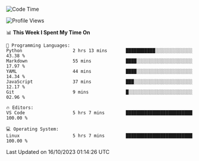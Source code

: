 <!--START_SECTION:waka-->
![Code Time](http://img.shields.io/badge/Code%20Time-366%20hrs%2051%20mins-blue)

![Profile Views](http://img.shields.io/badge/Profile%20Views-20-blue)

📊 **This Week I Spent My Time On** 

```text
💬 Programming Languages: 
Python                   2 hrs 13 mins       ███████████░░░░░░░░░░░░░░   43.38 % 
Markdown                 55 mins             ████░░░░░░░░░░░░░░░░░░░░░   17.97 % 
YAML                     44 mins             ████░░░░░░░░░░░░░░░░░░░░░   14.34 % 
JavaScript               37 mins             ███░░░░░░░░░░░░░░░░░░░░░░   12.17 % 
Git                      9 mins              █░░░░░░░░░░░░░░░░░░░░░░░░   02.96 % 

🔥 Editors: 
VS Code                  5 hrs 7 mins        █████████████████████████   100.00 % 

💻 Operating System: 
Linux                    5 hrs 7 mins        █████████████████████████   100.00 % 
```


 Last Updated on 16/10/2023 01:14:26 UTC
<!--END_SECTION:waka-->

